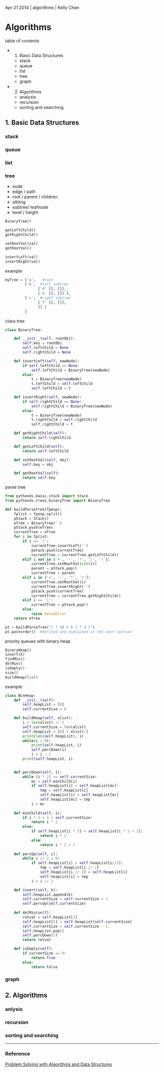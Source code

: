 Apr 21 2014 | algorithms | Kelly Chan
# Algorithms

table of contents
- 1. Basic Data Structures
    - stack
    - queue
    - list
    - tree
    - graph
- 2. Algorithms
    - analysis
    - recursion
    - sorting and searching

## 1. Basic Data Structures

### stack
### queue
### list
### tree

- node
- edge / path
- root / parent / children
- sibling
- subtree/ leafnode
- level / height

```python
BinaryTree()

getLeftChild()
getRightChild()

setRootVal(val)
getRootVal()

insertLeft(val)
insertRight(val)
```

example
```python
myTree = ['a',   #root
         ['b',  #left subtree
               ['d' [], []],
               ['e' [], []] ],
         ['c',  #right subtree
               ['f' [], []],
               [] ]
         ]
```

class tree
```python
class BinaryTree:

    def __init__(self, rootObj):
        self.key = rootObj
        self.leftChild = None
        self.rightChild = None

    def insertLeft(self, newNode):
        if self.leftChild == None:
            self.leftChild = BinaryTree(newNode)
        else:
            t = BinaryTree(newNode)
            t.leftChild = self.leftChild
            self.leftChild = t

    def insertRight(self, newNode):
        if self.rightChild == None:
            self.rightChild = BinaryTree(newNode)
        else:
            t = BinaryTree(newNode)
            t.rightChild = self.rightChild
            self.rightChild = t

    def getRightChild(self):
        return self.rightChild

    def getLeftChild(self):
        return self.leftChild

    def setRootVal(self, obj):
        self.key = obj

    def getRootVal(self):
        return self.key
```

parse tree
```python
from pythonds.basic.stack import Stack
from pythonds.trees.binaryTree import BinaryTree

def buildParseTree(fpexp):
    fplist = fpexp.split()
    pStack = Stack()
    eTree = BinaryTree('')
    pStack.push(eTree)
    currentTree = eTree
    for i in fplist:
        if i == '(':
            currentTree.insertLeft('')
            pStack.push(currentTree)
            currentTree = currentTree.getLeftChild()
        elif i not in ['+', '-', '*', '/', ')']:
            currentTree.setRootVal(int(i))
            parent = pStack.pop()
            currentTree = parent
        elif i in ['+', '-', '*', '/']:
            currentTree.setRootVal(i)
            currentTree.insertRight('')
            pStack.push(currentTree)
            currentTree = currentTree.getRightChild()
        elif i == ')':
            currentTree = pStack.pop()
        else:
            raise ValueError
    return eTree

pt = buildParseTree("( ( 10 + 5 ) * 3 )")
pt.postorder()  #defined and explained in the next section

```

priority queues with binary heap
```python
BinaryHeap()
insert(k)
findMin()
delMin()
isEmpty()
size()
buildHeap(list)
```
example
```python
class BinHeap:
    def __init__(self):
        self.heapList = [0]
        self.currentSize = 0

    def buildHeap(self, alist):
        i = len(alist) // 2
        self.currentSize = len(alist)
        self.heapList = [0] + alist[:]
        print(len(self.heapList), i)
        while(i > 0):
            print(self.heapList, i)
            self.percDown(i)
            i = i - 1
        print(self.heapList, i)

    
    def percDown(self, i):
        while (i * 2) <= self.currentSize:
            mc = self.minChild(i)
            if self.heapList[i] > self.heapList[mc]:
                tmp = self.heapList[i]
                self.heapList[i] = self.heapList[mc]
                self.heapList[mc] = tmp
            i = mc
                        
    def minChild(self, i):
        if i * 2 + 1 > self.currentSize:
            return i * 2
        else:
            if self.heapList[i * 2] < self.heapList[i * 2 + 1]:
                return i * 2
            else:
                return i * 2 + 1
                
    def percUp(self, i):
        while i // 2 > 0:
            if self.heapList[i] < self.heapList[i//2]:
                tmp = self.heapList[i // 2]
                self.heapList[i // 2] = self.heapList[i]
                self.heapList[i] = tmp
            i = i // 2

    def insert(self, k):
        self.heapList.append(k)
        self.currentSize = self.currentSize + 1
        self.percUp(self.currentSize)
 
    def delMin(self):
        retval = self.heapList[1]
        self.heapList[1] = self.heapList[self.currentSize]
        self.currentSize = self.currentSize - 1
        self.heapList.pop()
        self.percDown(1)
        return retval

    def isEmpty(self):
        if currentSize == 0:
            return True
        else:
            return False
```

### graph

## 2. Algorithms

### anlysis
### recursion
### sorting and searching

---
### Reference
[Problem Solving with Algorithms and Data Structures](http://interactivepython.org/courselib/static/pythonds/index.html)
